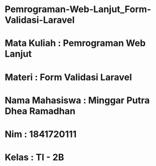 # Pemrograman-Web-Lanjut_Form-Validasi-Laravel
# Mata Kuliah : Pemrograman Web Lanjut
# Materi : Form Validasi Laravel
# Nama Mahasiswa : Minggar Putra Dhea Ramadhan
# Nim : 1841720111
# Kelas : TI - 2B
